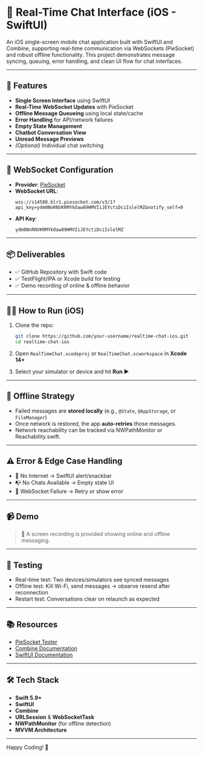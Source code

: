 
# 📱 Real-Time Chat Interface (iOS - SwiftUI)

An iOS single-screen mobile chat application built with SwiftUI and Combine, supporting real-time communication via WebSockets (PieSocket) and robust offline functionality. This project demonstrates message syncing, queuing, error handling, and clean UI flow for chat interfaces.

---

## 🚀 Features

- **Single Screen Interface** using SwiftUI
- **Real-Time WebSocket Updates** with PieSocket
- **Offline Message Queueing** using local state/cache
- **Error Handling** for API/network failures
- **Empty State Management**
- **Chatbot Conversation View**
- **Unread Message Previews**
- *(Optional)* Individual chat switching

---

## 🔌 WebSocket Configuration

- **Provider**: [PieSocket](https://www.piesocket.com/)
- **WebSocket URL**:
  ```
  wss://s14580.blr1.piesocket.com/v3/1?api_key=ydm0NnRNVKRMYkOaw89HMVIiJEYctiDciIslelMZ&notify_self=0
  ```
- **API Key**:
  ```
  ydm0NnRNVKRMYkOaw89HMVIiJEYctiDciIslelMZ
  ```

---

## 📦 Deliverables

- ✅ GitHub Repository with Swift code
- ✅ TestFlight/IPA or Xcode build for testing
- ✅ Demo recording of online & offline behavior

---

## 🧑‍💻 How to Run (iOS)

1. Clone the repo:
   ```bash
   git clone https://github.com/your-username/realtime-chat-ios.git
   cd realtime-chat-ios
   ```

2. Open `RealTimeChat.xcodeproj` or `RealTimeChat.xcworkspace` in **Xcode 14+**

3. Select your simulator or device and hit **Run ▶️**

---

## 🧵 Offline Strategy

- Failed messages are **stored locally** (e.g., `@State`, `@AppStorage`, or `FileManager`)
- Once network is restored, the app **auto-retries** those messages.
- Network reachability can be tracked via NWPathMonitor or Reachability.swift.

---

## ⚠️ Error & Edge Case Handling

- 📴 No Internet → SwiftUI alert/snackbar
- 📭 No Chats Available → Empty state UI
- 🔌 WebSocket Failure → Retry or show error

---

## 📹 Demo

> 🎥 A screen recording is provided showing online and offline messaging.

---

## 🧪 Testing

- Real-time test: Two devices/simulators see synced messages
- Offline test: Kill Wi-Fi, send messages → observe resend after reconnection
- Restart test: Conversations clear on relaunch as expected

---

## 📚 Resources

- [PieSocket Tester](https://piehost.com/websocket-tester)
- [Combine Documentation](https://developer.apple.com/documentation/combine)
- [SwiftUI Documentation](https://developer.apple.com/xcode/swiftui/)

---

## 🛠 Tech Stack

- **Swift 5.9+**
- **SwiftUI**
- **Combine**
- **URLSession** & **WebSocketTask**
- **NWPathMonitor** (for offline detection)
- **MVVM Architecture**

---

Happy Coding! 🎉
